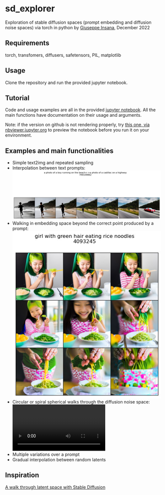 # sd_explorer
Exploration of stable diffusion spaces (prompt embedding and diffusion noise spaces) via torch in python
by [Giuseppe Insana](https://insana.net), December 2022

## Requirements
torch, transfomers, diffusers, safetensors, PIL, matplotlib

## Usage
Clone the repository and run the provided jupyter notebook.

## Tutorial
Code and usage examples are all in the provided [jupyter notebook](sd_explorer.ipynb).
All the main functions have documentation on their usage and arguments.

Note: if the version on github is not rendering properly, try [this one, via nbviewer.jupyter.org](https://nbviewer.jupyter.org/github/g-insana/sd_explorer/blob/main/sd_explorer.ipynb) to preview the notebook before you run it on your environment.

## Examples and main functionalities
* Simple text2img and repeated sampling
* Interpolation between text prompts:
![From boy to car](boy_to_car.jpg)
* Walking in embedding space beyond the correct point produced by a prompt:
![green hair girl eating noodles](green_haired_girl.jpg)
* Circular or spiral spherical walks through the diffusion noise space:
![horses_circular_walk](horses_r48.mp4)
* Multiple variations over a prompt
* Gradual interpolation between random latents

## Inspiration
[A walk through latent space with Stable Diffusion](https://keras.io/examples/generative/random_walks_with_stable_diffusion/)



